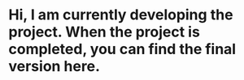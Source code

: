 
# Hi, I am currently developing the project. When the project is completed, you can find the final version here.
